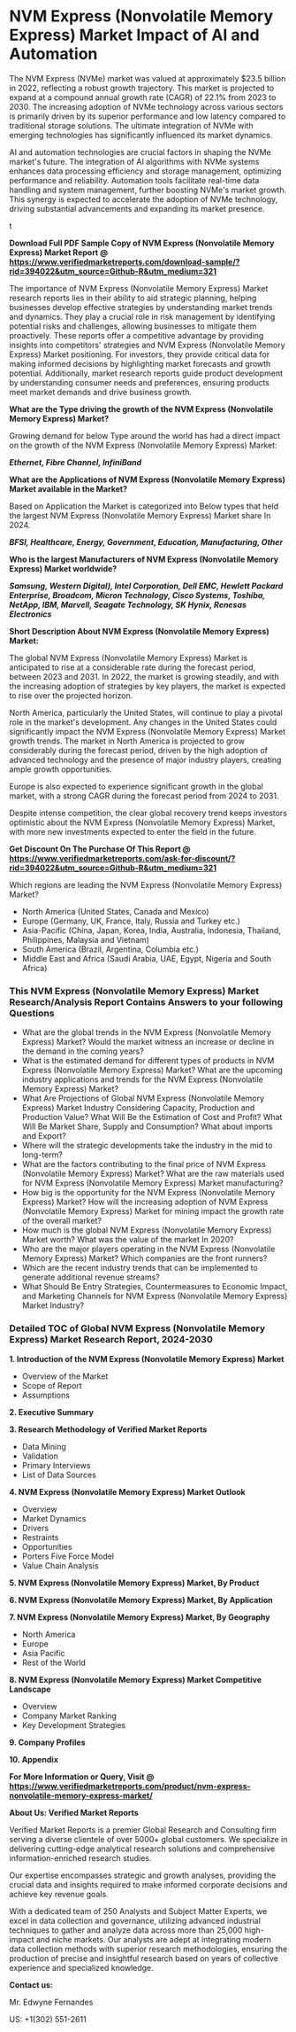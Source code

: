 <meta name="title" content="Global NVM Express (Nonvolatile Memory Express) Market Impact of AI and Automation"><meta name="description" content="The NVM Express (NVMe) market was valued at approximately $23.5 billion in 2022, reflecting a robust growth trajectory. This market is projected to expand at a compoun"><meta name="title" content="NVM Express (Nonvolatile Memory Express) Market Size, Share, Scope, Trends, Growth, Opportunities, Analysis, Forecast"><h1>NVM Express (Nonvolatile Memory Express) Market Impact of AI and Automation</h1><p>The NVM Express (NVMe) market was valued at approximately $23.5 billion in 2022, reflecting a robust growth trajectory. This market is projected to expand at a compound annual growth rate (CAGR) of 22.1% from 2023 to 2030. The increasing adoption of NVMe technology across various sectors is primarily driven by its superior performance and low latency compared to traditional storage solutions. The ultimate integration of NVMe with emerging technologies has significantly influenced its market dynamics.</p><p>AI and automation technologies are crucial factors in shaping the NVMe market's future. The integration of AI algorithms with NVMe systems enhances data processing efficiency and storage management, optimizing performance and reliability. Automation tools facilitate real-time data handling and system management, further boosting NVMe's market growth. This synergy is expected to accelerate the adoption of NVMe technology, driving substantial advancements and expanding its market presence.</p>t</p><p id="" class=""><strong>Download Full PDF Sample Copy of NVM Express (Nonvolatile Memory Express) Market Report @ <a href="https://www.verifiedmarketreports.com/download-sample/?rid=394022&utm_source=Github-R&utm_medium=321" target="_blank">https://www.verifiedmarketreports.com/download-sample/?rid=394022&utm_source=Github-R&utm_medium=321</a></strong></p><p>The importance of&nbsp;NVM Express (Nonvolatile Memory Express) Market research reports lies in their ability to aid strategic planning, helping businesses develop effective strategies by understanding market trends and dynamics. They play a crucial role in risk management by identifying potential risks and challenges, allowing businesses to mitigate them proactively. These reports offer a competitive advantage by providing insights into competitors' strategies and NVM Express (Nonvolatile Memory Express) Market positioning. For investors, they provide critical data for making informed decisions by highlighting market forecasts and growth potential. Additionally, market research reports guide product development by understanding consumer needs and preferences, ensuring products meet market demands and drive business growth.</p><p><strong>What are the&nbsp;Type driving the growth of the NVM Express (Nonvolatile Memory Express) Market?</strong></p><p id="" class="">Growing demand for below Type around the world has had a direct impact on the growth of the NVM Express (Nonvolatile Memory Express) Market:</p><em><strong>Ethernet, Fibre Channel, InfiniBand</strong></em></p><strong>What are the&nbsp;Applications&nbsp;of NVM Express (Nonvolatile Memory Express) Market available in the Market?</strong></p><p id="" class="">Based on Application the Market is categorized into Below types that held the largest NVM Express (Nonvolatile Memory Express) Market share In 2024.</p><em><strong>BFSI, Healthcare, Energy, Government, Education, Manufacturing, Other</strong></em></p><strong>Who is the largest Manufacturers of NVM Express (Nonvolatile Memory Express) Market worldwide?</strong></p><p><em><strong>Samsung, Western Digital), Intel Corporation, Dell EMC, Hewlett Packard Enterprise, Broadcom, Micron Technology, Cisco Systems, Toshiba, NetApp, IBM, Marvell, Seagate Technology, SK Hynix, Renesas Electronics</strong></em></p><p id="" class=""><strong>Short Description About NVM Express (Nonvolatile Memory Express) Market:</strong></p><p>The global NVM Express (Nonvolatile Memory Express) Market is anticipated to rise at a considerable rate during the forecast period, between 2023 and 2031. In 2022, the market is growing steadily, and with the increasing adoption of strategies by key players, the market is expected to rise over the projected horizon.</p><p>North America, particularly the United States, will continue to play a pivotal role in the market's development. Any changes in the United States could significantly impact the NVM Express (Nonvolatile Memory Express) Market growth trends. The market in North America is projected to grow considerably during the forecast period, driven by the high adoption of advanced technology and the presence of major industry players, creating ample growth opportunities.</p><p>Europe is also expected to experience significant growth in the global market, with a strong CAGR during the forecast period from 2024 to 2031.</p><p>Despite intense competition, the clear global recovery trend keeps investors optimistic about the NVM Express (Nonvolatile Memory Express) Market, with more new investments expected to enter the field in the future.</p><p id="" class=""><strong>Get Discount On The Purchase Of This Report @ <a href="https://www.verifiedmarketreports.com/ask-for-discount/?rid=394022&utm_source=Github-R&utm_medium=321" target="_blank">https://www.verifiedmarketreports.com/ask-for-discount/?rid=394022&utm_source=Github-R&utm_medium=321</a></strong></p>Which regions are leading the NVM Express (Nonvolatile Memory Express) Market?</p><ul><li>North America (United States, Canada and Mexico)</li><li>Europe (Germany, UK, France, Italy, Russia and Turkey etc.)</li><li>Asia-Pacific (China, Japan, Korea, India, Australia, Indonesia, Thailand, Philippines, Malaysia and Vietnam)</li><li>South America (Brazil, Argentina, Columbia etc.)</li><li>Middle East and Africa (Saudi Arabia, UAE, Egypt, Nigeria and South Africa)</li></ul><h3 id="" class="">This NVM Express (Nonvolatile Memory Express) Market Research/Analysis Report Contains Answers to your following Questions</h3><ul><li>What are the global trends in the NVM Express (Nonvolatile Memory Express) Market? Would the market witness an increase or decline in the demand in the coming years?</li><li>What is the estimated demand for different types of products in NVM Express (Nonvolatile Memory Express) Market? What are the upcoming industry applications and trends for the NVM Express (Nonvolatile Memory Express) Market?</li><li>What Are Projections of Global NVM Express (Nonvolatile Memory Express) Market Industry Considering Capacity, Production and Production Value? What Will Be the Estimation of Cost and Profit? What Will Be Market Share, Supply and Consumption? What about imports and Export?</li><li>Where will the strategic developments take the industry in the mid to long-term?</li><li>What are the factors contributing to the final price of NVM Express (Nonvolatile Memory Express) Market? What are the raw materials used for NVM Express (Nonvolatile Memory Express) Market manufacturing?</li><li>How big is the opportunity for the NVM Express (Nonvolatile Memory Express) Market? How will the increasing adoption of NVM Express (Nonvolatile Memory Express) Market for mining impact the growth rate of the overall market?</li><li>How much is the global NVM Express (Nonvolatile Memory Express) Market worth? What was the value of the market In 2020?</li><li>Who are the major players operating in the NVM Express (Nonvolatile Memory Express) Market? Which companies are the front runners?</li><li>Which are the recent industry trends that can be implemented to generate additional revenue streams?</li><li>What Should Be Entry Strategies, Countermeasures to Economic Impact, and Marketing Channels for NVM Express (Nonvolatile Memory Express) Market Industry?</li></ul><h3 id="" class="">Detailed TOC of Global NVM Express (Nonvolatile Memory Express) Market Research Report, 2024-2030</h3><p id="" class=""><strong>1. Introduction of the NVM Express (Nonvolatile Memory Express) Market</strong></p><ul><li>Overview of the Market</li><li>Scope of Report</li><li>Assumptions</li></ul><p id="" class=""><strong>2. Executive Summary</strong></p><p id="" class=""><strong>3. Research Methodology of Verified Market Reports</strong></p><ul><li>Data Mining</li><li>Validation</li><li>Primary Interviews</li><li>List of Data Sources</li></ul><p id="" class=""><strong>4. NVM Express (Nonvolatile Memory Express) Market Outlook</strong></p><ul><li>Overview</li><li>Market Dynamics</li><li>Drivers</li><li>Restraints</li><li>Opportunities</li><li>Porters Five Force Model</li><li>Value Chain Analysis</li></ul><p id="" class=""><strong>5. NVM Express (Nonvolatile Memory Express) Market, By Product</strong></p><p id="" class=""><strong>6. NVM Express (Nonvolatile Memory Express) Market, By Application</strong></p><p id="" class=""><strong>7. NVM Express (Nonvolatile Memory Express) Market, By Geography</strong></p><ul><li>North America</li><li>Europe</li><li>Asia Pacific</li><li>Rest of the World</li></ul><p id="" class=""><strong>8. NVM Express (Nonvolatile Memory Express) Market Competitive Landscape</strong></p><ul><li>Overview</li><li>Company Market Ranking</li><li>Key Development Strategies</li></ul><p id="" class=""><strong>9. Company Profiles</strong></p><p id="" class=""><strong>10. Appendix</strong></p><p id="" class=""><strong>For More Information or Query, Visit @ <a href="https://www.verifiedmarketreports.com/product/nvm-express-nonvolatile-memory-express-market/" target="_blank">https://www.verifiedmarketreports.com/product/nvm-express-nonvolatile-memory-express-market/</a></strong></p><p id="" class=""><strong>About Us: Verified Market Reports</strong></p><p id="" class="">Verified Market Reports is a premier Global Research and Consulting firm serving a diverse clientele of over 5000+ global customers. We specialize in delivering cutting-edge analytical research solutions and comprehensive information-enriched research studies.</p><p id="" class="">Our expertise encompasses strategic and growth analyses, providing the crucial data and insights required to make informed corporate decisions and achieve key revenue goals.</p><p id="" class="">With a dedicated team of 250 Analysts and Subject Matter Experts, we excel in data collection and governance, utilizing advanced industrial techniques to gather and analyze data across more than 25,000 high-impact and niche markets. Our analysts are adept at integrating modern data collection methods with superior research methodologies, ensuring the production of precise and insightful research based on years of collective experience and specialized knowledge.</p><p id="" class=""><strong>Contact us:</strong></p><p id="" class="">Mr. Edwyne Fernandes</p><p id="" class="">US: +1(302) 551-2611</p>